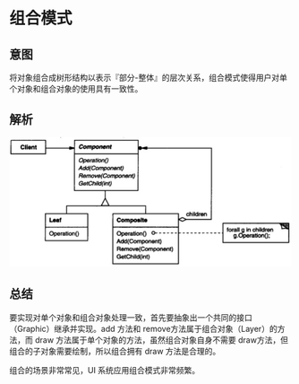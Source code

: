 # 组合模式

## 意图

将对象组合成树形结构以表示『部分-整体』的层次关系，组合模式使得用户对单个对象和组合对象的使用具有一致性。


## 解析


![](../../../../../img/composite.png)

## 总结

要实现对单个对象和组合对象处理一致，首先要抽象出一个共同的接口（Graphic）继承并实现。add 方法和 remove方法属于组合对象（Layer）的方法，而 draw 方法属于单个对象的方法，虽然组合对象自身不需要 draw方法，但组合的子对象需要绘制，所以组合拥有 draw 方法是合理的。

组合的场景非常常见，UI 系统应用组合模式非常频繁。




